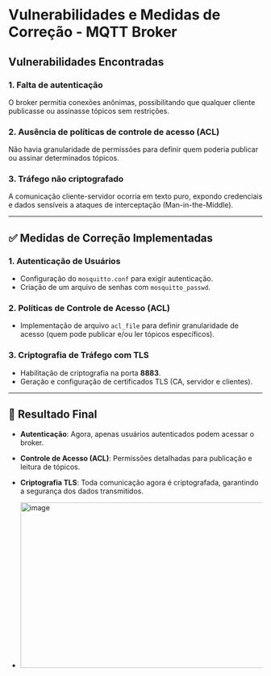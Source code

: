 # Vulnerabilidades e Medidas de Correção - MQTT Broker

## Vulnerabilidades Encontradas

### 1. Falta de autenticação

O broker permitia conexões anônimas, possibilitando que qualquer cliente publicasse ou assinasse tópicos sem restrições.

### 2. Ausência de políticas de controle de acesso (ACL)

Não havia granularidade de permissões para definir quem poderia publicar ou assinar determinados tópicos.

### 3. Tráfego não criptografado

A comunicação cliente-servidor ocorria em texto puro, expondo credenciais e dados sensíveis a ataques de interceptação (Man-in-the-Middle).

---

## ✅ Medidas de Correção Implementadas

### 1. Autenticação de Usuários

- Configuração do `mosquitto.conf` para exigir autenticação.
- Criação de um arquivo de senhas com `mosquitto_passwd`.

### 2. Políticas de Controle de Acesso (ACL)

- Implementação de arquivo `acl_file` para definir granularidade de acesso (quem pode publicar e/ou ler tópicos específicos).

### 3. Criptografia de Tráfego com TLS

- Habilitação de criptografia na porta **8883**.
- Geração e configuração de certificados TLS (CA, servidor e clientes).

---

## 🚀 Resultado Final

- **Autenticação**: Agora, apenas usuários autenticados podem acessar o broker.
- **Controle de Acesso (ACL)**: Permissões detalhadas para publicação e leitura de tópicos.
- **Criptografia TLS**: Toda comunicação agora é criptografada, garantindo a segurança dos dados transmitidos.

- <img width="806" height="328" alt="image" src="https://github.com/user-attachments/assets/8884cb22-796f-4687-adbf-e8ddf0825c62" />


